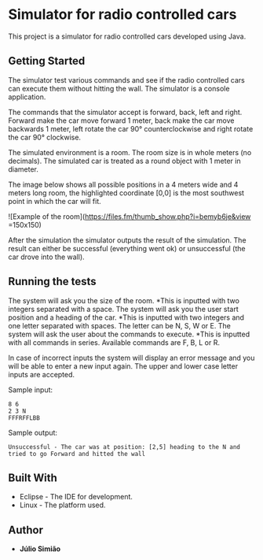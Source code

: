 # Simulator for radio controlled cars
This project is a simulator for radio controlled cars developed using Java.

## Getting Started
The simulator test various commands and see if the radio controlled cars can execute them without hitting the wall. The simulator is a console application.

The commands that the simulator accept is forward, back, left and right. Forward make the car move forward 1 meter, back make the car move backwards 1 meter, left rotate the car 90° counterclockwise and right rotate the car 90° clockwise.

The simulated environment is a room. The room size is in whole meters (no decimals). The simulated car is treated as a round object with 1 meter in diameter.

The image below shows all possible positions in a 4 meters wide and 4 meters long room, the highlighted coordinate [0,0] is the most southwest point in which the car will fit.

![Example of the room](https://files.fm/thumb_show.php?i=bemyb6je&view =150x150)

After the simulation the simulator outputs the result of the simulation. The result can either be successful (everything went ok) or unsuccessful (the car drove into the wall).

## Running the tests
The system will ask you the size of the room.
  *This is inputted with two integers separated with a space.
The system will ask you the user start position and a heading of the car.
  *This is inputted with two integers and one letter separated with spaces. The letter can be N, S, W or E. 
The system will ask the user about the commands to execute.
  *This is inputted with all commands in series. Available commands are F, B, L or R.
  
In case of incorrect inputs the system will display an error message and you will be able to enter a new input again. The upper and lower case letter inputs are accepted.

Sample input:
```
8 6
2 3 N
FFFRFFLBB
```
Sample output:
```
Unsuccessful - The car was at position: [2,5] heading to the N and tried to go Forward and hitted the wall
```
## Built With
* Eclipse - The IDE for development.
* Linux - The platform used.

## Author

* **Júlio Simião**




